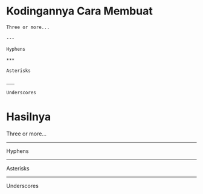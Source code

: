 Kodingannya Cara Membuat
======
```markdown
Three or more...

---

Hyphens

***

Asterisks

___

Underscores
```

Hasilnya
======
Three or more...

---

Hyphens

***

Asterisks

___

Underscores